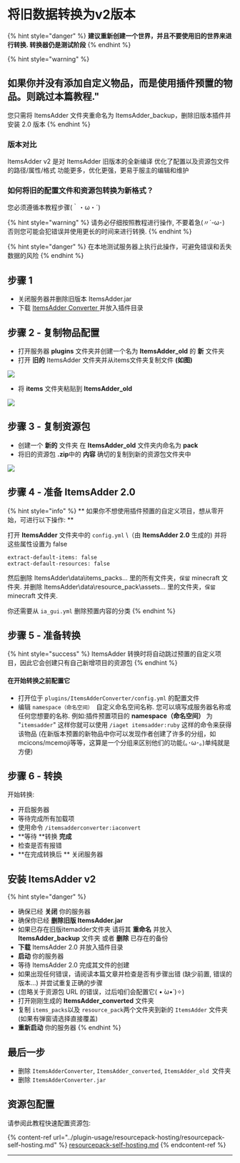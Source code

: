 # 将旧数据转换为v2版本



{% hint style="danger" %}
**建议重新创建一个世界，并且不要使用旧的世界来进行转换. 转换器仍是测试阶段**
{% endhint %}

{% hint style="warning" %}
## 如果你并没有添加自定义物品，而是使用插件预置的物品。则跳过本篇教程."

您只需将 ItemsAdder 文件夹重命名为 ItemsAdder_backup，删除旧版本插件并安装 2.0 版本
{% endhint %}

### 版本对比

ItemsAdder v2 是对 ItemsAdder 旧版本的全新编译 优化了配置以及资源包文件的路径/属性/格式
功能更多，优化更强，更易于服主的编辑和维护

### 如何将旧的配置文件和资源包转换为新格式？

您必须遵循本教程步骤(｀・ω・´)

{% hint style="warning" %}
请务必仔细按照教程进行操作, 不要着急(〃´-ω･)
否则您可能会犯错误并使用更长的时间来进行转换.
{% endhint %}

{% hint style="danger" %}
在本地测试服务器上执行此操作，可避免错误和丢失数据的风险
{% endhint %}



## 步骤 1

* 关闭服务器并删除旧版本 ItemsAdder.jar
* 下载 [ItemsAdder Converter ](https://www.spigotmc.org/resources/itemsadder-converter.75952/)并放入插件目录

## 步骤 2 - 复制物品配置

* 打开服务器 **plugins** 文件夹并创建一个名为 **ItemsAdder_old** 的 **新** 文件夹
* 打开 **旧的** ItemsAdder 文件夹并从items文件夹复制文件  **(如图)**

![](<../.gitbook/assets/image (6).png>)

* 将 **items** 文件夹粘贴到 **ItemsAdder_old**

![](<../.gitbook/assets/image (5).png>)

## 步骤 3 - 复制资源包

* 创建一个 **新的** 文件夹 在 **ItemsAdder_old** 文件夹内命名为 **pack**
* 将旧的资源包 **.zip**中的 **内容** 确切的复制到新的资源包文件夹中

![](../.gitbook/assets/image.png)

## 步骤 4 - 准备 ItemsAdder 2.0

{% hint style="info" %}
** 如果你不想使用插件预置的自定义项目，想从零开始，可进行以下操作: **

打开 **ItemsAdder** 文件夹中的 `config.yml` \（由 **ItemsAdder 2.0** 生成的) 
并将这些属性设置为 false

```
extract-default-items: false
extract-default-resources: false
```
然后删除 ItemsAdder\data\items_packs\... 里的所有文件夹，`保留` minecraft 文件夹.
并删除 ItemsAdder\data\resource_pack\assets\... 里的文件夹，`保留` minecraft 文件夹.

你还需要从 `ia_gui.yml` 删除预置内容的分类
{% endhint %}

## 步骤 5 - 准备转换

{% hint style="success" %}
ItemsAdder 转换时将自动跳过预置的自定义项目，因此它会创建只有自己新增项目的资源包
{% endhint %}

#### 在开始转换之前配置它

* 打开位于 `plugins/ItemsAdderConverter/config.yml` 的配置文件
* 编辑 `namespace（命名空间） `自定义命名空间名称. 您可以填写成服务器名称或任何您想要的名称. 例如:插件预置项目的 **namespace（命名空间）** 为 "`itemsadder`" 这样你就可以使用
`/iaget itemsadder:ruby` 这样的命令来获得该物品 (在新版本预置的新物品中你可以发现作者创建了许多的分组，如mcicons/mcemoji等等，这算是一个分组来区别他们的功能(｡･ω･｡)单纯就是方便)

## 步骤 6 - 转换

开始转换:

* 开启服务器
* 等待完成所有加载项
* 使用命令 `/itemsadderconverter:iaconvert`
* **等待 **转换 **完成**
* 检查是否有报错
* **在完成转换后 ** 关闭服务器

## 安装 ItemsAdder v2

{% hint style="danger" %}
* 确保已经 **关闭** 你的服务器
* 确保你已经 **删除旧版 ItemsAdder.jar**
* 如果已存在旧版itemadder文件夹 请将其 **重命名** 并放入 **ItemsAdder_backup** 文件夹 或者 **删除** 已存在的备份
* **下载** ItemsAdder 2.0 并放入插件目录
* **启动** 你的服务器
* 等待 ItemsAdder 2.0 完成其文件的创建
* 如果出现任何错误，请阅读本篇文章并检查是否有步骤出错 (缺少前置, 错误的版本...) 并尝试重复正确的步骤
* (忽略关于资源包 URL 的错误，过后咱们会配置它( • ̀ω•́ )✧)
* 打开刚刚生成的 **ItemsAdder_converted** 文件夹
* 复制 `items_packs`以及 `resource_pack`两个文件夹到新的 `ItemsAdder` 文件夹 (如果有弹窗请选择直接覆盖)
* **重新启动** 你的服务器
{% endhint %}

## 最后一步

* 删除 `ItemsAdderConverter`, `ItemsAdder_converted`, `ItemsAdder_old `文件夹
* 删除 `ItemsAdderConverter.jar`

## 资源包配置

请参阅此教程快速配置资源包:

{% content-ref url="../plugin-usage/resourcepack-hosting/resourcepack-self-hosting.md" %}
[resourcepack-self-hosting.md](../plugin-usage/resourcepack-hosting/resourcepack-self-hosting.md)
{% endcontent-ref %}



****
